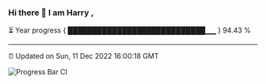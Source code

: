 ### Hi there 👋 I am Harry , 

⏳ Year progress { ████████████████████████████▁▁ } 94.43 %

---

⏰ Updated on Sun, 11 Dec 2022 16:00:18 GMT

![Progress Bar CI](https://github.com/duykhang68/duykhang68/workflows/Progress%20Bar%20CI/badge.svg)
